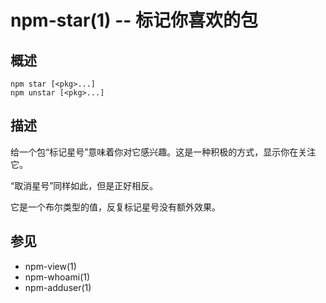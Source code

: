 npm-star(1) -- 标记你喜欢的包
==========================================

## 概述

    npm star [<pkg>...]
    npm unstar [<pkg>...]

## 描述

给一个包“标记星号”意味着你对它感兴趣。这是一种积极的方式，显示你在关注它。

“取消星号”同样如此，但是正好相反。

它是一个布尔类型的值，反复标记星号没有额外效果。

## 参见

* npm-view(1)
* npm-whoami(1)
* npm-adduser(1)
